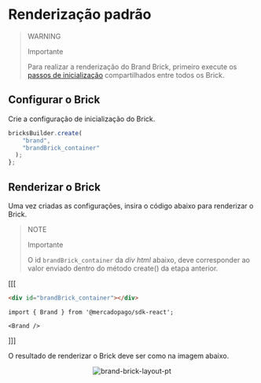 # Renderização padrão

> WARNING
>
> Importante
>
> Para realizar a renderização do Brand Brick, primeiro execute os [passos de inicialização](/developers/pt/docs/checkout-bricks/common-initialization) compartilhados entre todos os Brick. 

## Configurar o Brick

Crie a configuração de inicialização do Brick.

```javascript
bricksBuilder.create(
    "brand",
    "brandBrick_container"
  );
};
```

## Renderizar o Brick

Uma vez criadas as configurações, insira o código abaixo para renderizar o Brick. 

> NOTE
> 
> Importante
>
> O id `brandBrick_container` da _div html_ abaixo, deve corresponder ao valor enviado dentro do método create() da etapa anterior.

[[[
```html
<div id="brandBrick_container"></div>
```
```react-jsx
import { Brand } from '@mercadopago/sdk-react';

<Brand />
```
]]]

O resultado de renderizar o Brick deve ser como na imagem abaixo.

<center>

![brand-brick-layout-pt](checkout-bricks/brand-brick-layout-pt.gif)

</center>